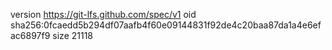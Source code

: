version https://git-lfs.github.com/spec/v1
oid sha256:0fcaedd5b294df07aafb4f60e09144831f92de4c20baa87da1a4e6efac6897f9
size 21118
